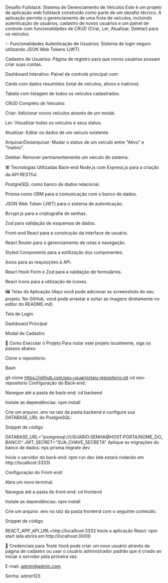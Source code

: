 Desafio Fullstack: Sistema de Gerenciamento de Veículos
Este é um projeto de aplicação web fullstack construído como parte de um desafio técnico. A aplicação permite o gerenciamento de uma frota de veículos, incluindo autenticação de usuários, cadastro de novos usuários e um painel de controle com funcionalidades de CRUD (Criar, Ler, Atualizar, Deletar) para os veículos.

✨ Funcionalidades
Autenticação de Usuários: Sistema de login seguro utilizando JSON Web Tokens (JWT).

Cadastro de Usuários: Página de registro para que novos usuários possam criar suas contas.

Dashboard Interativo: Painel de controle principal com:

Cards com dados resumidos (total de veículos, ativos e inativos).

Tabela com listagem de todos os veículos cadastrados.

CRUD Completo de Veículos:

Criar: Adicionar novos veículos através de um modal.

Ler: Visualizar todos os veículos e seus status.

Atualizar: Editar os dados de um veículo existente.

Arquivar/Desarquivar: Mudar o status de um veículo entre "Ativo" e "Inativo".

Deletar: Remover permanentemente um veículo do sistema.

🛠️ Tecnologias Utilizadas
Back-end
Node.js com Express.js para a criação da API RESTful.

PostgreSQL como banco de dados relacional.

Prisma como ORM para a comunicação com o banco de dados.

JSON Web Token (JWT) para o sistema de autenticação.

Bcrypt.js para a criptografia de senhas.

Zod para validação de esquemas de dados.

Front-end
React para a construção da interface de usuário.

React Router para o gerenciamento de rotas e navegação.

Styled Components para a estilização dos componentes.

Axios para as requisições à API.

React Hook Form e Zod para a validação de formulários.

React Icons para a utilização de ícones.

🖼️ Telas da Aplicação
(Aqui você pode adicionar as screenshots do seu projeto. No GitHub, você pode arrastar e soltar as imagens diretamente no editor do README.md)

Tela de Login

Dashboard Principal

Modal de Cadastro

🚀 Como Executar o Projeto
Para rodar este projeto localmente, siga os passos abaixo:

Clone o repositório:

Bash

git clone https://github.com/seu-usuario/seu-repositorio.git
cd seu-repositorio
Configuração do Back-end:

Navegue até a pasta do back-end: cd backend

Instale as dependências: npm install

Crie um arquivo .env na raiz da pasta backend e configure sua DATABASE_URL do PostgreSQL:

Snippet de código

DATABASE_URL="postgresql://USUARIO:SENHA@HOST:PORTA/NOME_DO_BANCO"
JWT_SECRET="SUA_CHAVE_SECRETA"
Aplique as migrações do banco de dados: npx prisma migrate dev

Inicie o servidor do back-end: npm run dev (ele estará rodando em http://localhost:3333)

Configuração do Front-end:

Abra um novo terminal.

Navegue até a pasta do front-end: cd frontend

Instale as dependências: npm install

Crie um arquivo .env na raiz da pasta frontend com o seguinte conteúdo:

Snippet de código

REACT_APP_API_URL=http://localhost:3333
Inicie a aplicação React: npm start (ela abrirá em http://localhost:3000)

🔑 Credenciais para Teste
Você pode criar um novo usuário através da página de cadastro ou usar o usuário administrador padrão que é criado ao iniciar o servidor pela primeira vez.

E-mail: admin@admin.com

Senha: admin123
